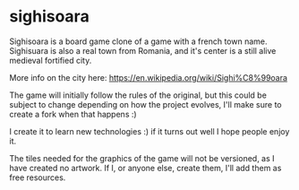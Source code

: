 # sighisoara

Sighisoara is a board game clone of a game with a french town name. Sighisuara is also a real town from Romania, and it's center is a still alive medieval fortified city. 

More info on the city here: https://en.wikipedia.org/wiki/Sighi%C8%99oara

The game will initially follow the rules of the original, but this could be subject to change depending on how the project evolves, I'll make sure to create a fork when that happens :)

I create it to learn new technologies :) if it turns out well I hope people enjoy it.

The tiles needed for the graphics of the game will not be versioned, as I have created no artwork. If I, or anyone else, create them, I'll add them as free resources.
